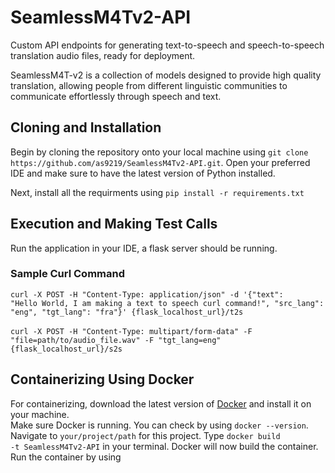 # SeamlessM4Tv2-API
Custom API endpoints for generating text-to-speech and speech-to-speech translation audio files, ready for deployment. 
<p> SeamlessM4T-v2 is a collection of models designed to provide high quality translation, allowing people from different linguistic communities to communicate effortlessly through speech and text. </p>

## Cloning and Installation
<p> Begin by cloning the repository onto your local machine using <code>git clone https://github.com/as9219/SeamlessM4Tv2-API.git</code>. Open your preferred IDE and make sure to have the latest version of Python installed.
<p> Next, install all the requirments using <code>pip install -r requirements.txt</code>

## Execution and Making Test Calls
Run the application in your IDE, a flask server should be running.

### Sample Curl Command
<code>curl -X POST -H "Content-Type: application/json" -d '{"text": "Hello World, I am making a text to speech curl command!", "src_lang": "eng", "tgt_lang": "fra"}' {flask_localhost_url}/t2s</code>
<br>
<br>
<code>curl -X POST -H "Content-Type: multipart/form-data" -F "file=path/to/audio_file.wav" -F "tgt_lang=eng" {flask_localhost_url}/s2s</code>


## Containerizing Using Docker
For containerizing, download the latest version of <a href='https://www.docker.com/products/docker-desktop/'>Docker</a> and install it on your machine. <br>
Make sure Docker is running. You can check by using <code>docker --version</code>.<br>
Navigate to <code>your/project/path</code> for this project. Type <code>docker build -t SeamlessM4Tv2-API</code> in your terminal. Docker will now build the container. Run the container by using 
